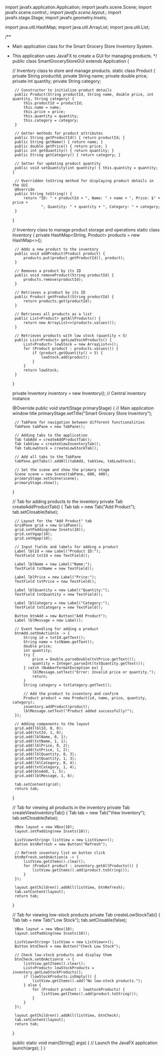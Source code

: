 import javafx.application.Application;
import javafx.scene.Scene;
import javafx.scene.control.*;
import javafx.scene.layout.*;
import javafx.stage.Stage;
import javafx.geometry.Insets;

import java.util.HashMap;
import java.util.ArrayList;
import java.util.List;

/**
 * Main application class for the Smart Grocery Store Inventory System.
 * This application uses JavaFX to create a GUI for managing products.
 */
public class SmartGroceryStoreGUI extends Application {

    // Inventory class to store and manage products.
    static class Product {
        private String productId;
        private String name;
        private double price;
        private int quantity;
        private String category;

        // Constructor to initialize product details
        public Product(String productId, String name, double price, int quantity, String category) {
            this.productId = productId;
            this.name = name;
            this.price = price;
            this.quantity = quantity;
            this.category = category;
        }

        // Getter methods for product attributes
        public String getProductId() { return productId; }
        public String getName() { return name; }
        public double getPrice() { return price; }
        public int getQuantity() { return quantity; }
        public String getCategory() { return category; }

        // Setter for updating product quantity
        public void setQuantity(int quantity) { this.quantity = quantity; }

        // Overridden toString method for displaying product details in the GUI
        @Override
        public String toString() {
            return "ID: " + productId + ", Name: " + name + ", Price: $" + price +
                    ", Quantity: " + quantity + ", Category: " + category;
        }
    }

    // Inventory class to manage product storage and operations
    static class Inventory {
        private HashMap<String, Product> products = new HashMap<>();

        // Adds a new product to the inventory
        public void addProduct(Product product) {
            products.put(product.getProductId(), product);
        }

        // Removes a product by its ID
        public void removeProduct(String productId) {
            products.remove(productId);
        }

        // Retrieves a product by its ID
        public Product getProduct(String productId) {
            return products.get(productId);
        }

        // Retrieves all products as a list
        public List<Product> getAllProducts() {
            return new ArrayList<>(products.values());
        }

        // Retrieves products with low stock (quantity < 5)
        public List<Product> getLowStockProducts() {
            List<Product> lowStock = new ArrayList<>();
            for (Product product : products.values()) {
                if (product.getQuantity() < 5) {
                    lowStock.add(product);
                }
            }
            return lowStock;
        }
    }

    private Inventory inventory = new Inventory(); // Central inventory instance

    @Override
    public void start(Stage primaryStage) {
        // Main application window title
        primaryStage.setTitle("Smart Grocery Store Inventory");

        // TabPane for navigation between different functionalities
        TabPane tabPane = new TabPane();

        // Adding tabs to the application
        Tab tabAdd = createAddProductTab();
        Tab tabView = createViewInventoryTab();
        Tab tabLowStock = createLowStockTab();

        // Add all tabs to the TabPane
        tabPane.getTabs().addAll(tabAdd, tabView, tabLowStock);

        // Set the scene and show the primary stage
        Scene scene = new Scene(tabPane, 600, 400);
        primaryStage.setScene(scene);
        primaryStage.show();
    }

    // Tab for adding products to the inventory
    private Tab createAddProductTab() {
        Tab tab = new Tab("Add Product");
        tab.setClosable(false);

        // Layout for the "Add Product" tab
        GridPane grid = new GridPane();
        grid.setPadding(new Insets(10));
        grid.setVgap(10);
        grid.setHgap(10);

        // Input fields and labels for adding a product
        Label lblId = new Label("Product ID:");
        TextField txtId = new TextField();

        Label lblName = new Label("Name:");
        TextField txtName = new TextField();

        Label lblPrice = new Label("Price:");
        TextField txtPrice = new TextField();

        Label lblQuantity = new Label("Quantity:");
        TextField txtQuantity = new TextField();

        Label lblCategory = new Label("Category:");
        TextField txtCategory = new TextField();

        Button btnAdd = new Button("Add Product");
        Label lblMessage = new Label();

        // Event handling for adding a product
        btnAdd.setOnAction(e -> {
            String id = txtId.getText();
            String name = txtName.getText();
            double price;
            int quantity;
            try {
                price = Double.parseDouble(txtPrice.getText());
                quantity = Integer.parseInt(txtQuantity.getText());
            } catch (NumberFormatException ex) {
                lblMessage.setText("Error: Invalid price or quantity.");
                return;
            }
            String category = txtCategory.getText();

            // Add the product to inventory and confirm
            Product product = new Product(id, name, price, quantity, category);
            inventory.addProduct(product);
            lblMessage.setText("Product added successfully!");
        });

        // Adding components to the layout
        grid.add(lblId, 0, 0);
        grid.add(txtId, 1, 0);
        grid.add(lblName, 0, 1);
        grid.add(txtName, 1, 1);
        grid.add(lblPrice, 0, 2);
        grid.add(txtPrice, 1, 2);
        grid.add(lblQuantity, 0, 3);
        grid.add(txtQuantity, 1, 3);
        grid.add(lblCategory, 0, 4);
        grid.add(txtCategory, 1, 4);
        grid.add(btnAdd, 1, 5);
        grid.add(lblMessage, 1, 6);

        tab.setContent(grid);
        return tab;
    }

    // Tab for viewing all products in the inventory
    private Tab createViewInventoryTab() {
        Tab tab = new Tab("View Inventory");
        tab.setClosable(false);

        VBox layout = new VBox(10);
        layout.setPadding(new Insets(10));

        ListView<String> listView = new ListView<>();
        Button btnRefresh = new Button("Refresh");

        // Refresh inventory list on button click
        btnRefresh.setOnAction(e -> {
            listView.getItems().clear();
            for (Product product : inventory.getAllProducts()) {
                listView.getItems().add(product.toString());
            }
        });

        layout.getChildren().addAll(listView, btnRefresh);
        tab.setContent(layout);
        return tab;
    }

    // Tab for viewing low-stock products
    private Tab createLowStockTab() {
        Tab tab = new Tab("Low Stock");
        tab.setClosable(false);

        VBox layout = new VBox(10);
        layout.setPadding(new Insets(10));

        ListView<String> listView = new ListView<>();
        Button btnCheck = new Button("Check Low Stock");

        // Check low-stock products and display them
        btnCheck.setOnAction(e -> {
            listView.getItems().clear();
            List<Product> lowStockProducts = inventory.getLowStockProducts();
            if (lowStockProducts.isEmpty()) {
                listView.getItems().add("No low-stock products.");
            } else {
                for (Product product : lowStockProducts) {
                    listView.getItems().add(product.toString());
                }
            }
        });

        layout.getChildren().addAll(listView, btnCheck);
        tab.setContent(layout);
        return tab;
    }

    public static void main(String[] args) {
        // Launch the JavaFX application
        launch(args);
    }
}
